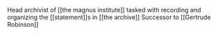 Head archivist of [[the magnus institute]] tasked with recording and organizing the [[statement]]s in [[the archive]]
Successor to [[Gertrude Robinson]]